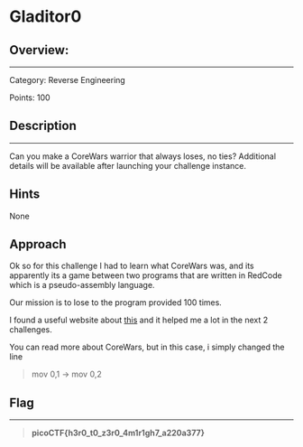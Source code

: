 # **Gladitor0**

## **Overview:**
---
Category: Reverse Engineering

Points: 100

## **Description**
---
Can you make a CoreWars warrior that always loses, no ties?
Additional details will be available after launching your challenge instance.


## **Hints**
None

## **Approach**
Ok so for this challenge I had to learn what CoreWars was, and its apparently its a game between two programs that are written in RedCode which is a pseudo-assembly language.

Our mission is to lose to the program provided 100 times.

I found a useful website about [this](http://moscova.inria.fr/~doligez/corewar/?fbclid=IwAR3JfmSrQrX5MjeIIXgKpHR9eBY40f-1UYtDVMI50PJYRMkqe0kaVdibj90) and it helped me a lot in the next 2 challenges. 

You can read more about CoreWars, but in this case, i simply changed the line
>mov 0,1 -> mov 0,2

## **Flag**
---
>**picoCTF{h3r0_t0_z3r0_4m1r1gh7_a220a377}**









